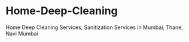 # Home-Deep-Cleaning
Home Deep Cleaning Services, Sanitization Services in Mumbai, Thane, Navi Mumbai
